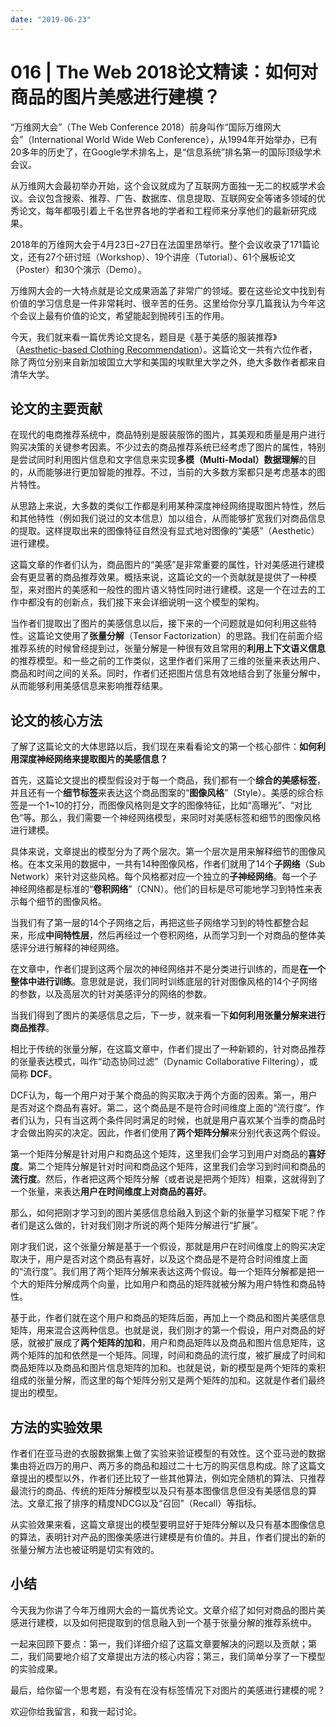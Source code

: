 ```yaml
---
date: "2019-06-23"
---  
```

      
# 016 | The Web 2018论文精读：如何对商品的图片美感进行建模？
“万维网大会”（The Web Conference 2018）前身叫作“国际万维网大会”（International World Wide Web Conference），从1994年开始举办，已有20多年的历史了，在Google学术排名上，是“信息系统”排名第一的国际顶级学术会议。

从万维网大会最初举办开始，这个会议就成为了互联网方面独一无二的权威学术会议。会议包含搜索、推荐、广告、数据库、信息提取、互联网安全等诸多领域的优秀论文，每年都吸引着上千名世界各地的学者和工程师来分享他们的最新研究成果。

2018年的万维网大会于4月23日\~27日在法国里昂举行。整个会议收录了171篇论文，还有27个研讨班（Workshop）、19个讲座（Tutorial）、61个展板论文（Poster）和30个演示（Demo）。

万维网大会的一大特点就是论文成果涵盖了非常广的领域。要在这些论文中找到有价值的学习信息是一件非常耗时、很辛苦的任务。这里给你分享几篇我认为今年这个会议上最有价值的论文，希望能起到抛砖引玉的作用。

今天，我们就来看一篇优秀论文提名，题目是《基于美感的服装推荐》（[Aesthetic-based Clothing Recommendation](https://www.comp.nus.edu.sg/~xiangnan/papers/www18-clothing-rec.pdf)）。这篇论文一共有六位作者，除了两位分别来自新加坡国立大学和美国的埃默里大学之外，绝大多数作者都来自清华大学。

## 论文的主要贡献

在现代的电商推荐系统中，商品特别是服装服饰的图片，其美观和质量是用户进行购买决策的关键参考因素。不少过去的商品推荐系统已经考虑了图片的属性，特别是尝试同时利用图片信息和文字信息来实现**多模（Multi-Modal）数据理解**的目的，从而能够进行更加智能的推荐。不过，当前的大多数方案都只是考虑基本的图片特性。

从思路上来说，大多数的类似工作都是利用某种深度神经网络提取图片特性，然后和其他特性（例如我们说过的文本信息）加以组合，从而能够扩宽我们对商品信息的提取。这样提取出来的图像特征自然没有显式地对图像的“美感”（Aesthetic）进行建模。

这篇文章的作者们认为，商品图片的“美感”是非常重要的属性，针对美感进行建模会有更显著的商品推荐效果。概括来说，这篇论文的一个贡献就是提供了一种模型，来对图片的美感和一般性的图片语义特性同时进行建模。这是一个在过去的工作中都没有的创新点，我们接下来会详细说明一这个模型的架构。

当作者们提取出了图片的美感信息以后，接下来的一个问题就是如何利用这些特性。这篇论文使用了**张量分解**（Tensor Factorization）的思路。我们在前面介绍推荐系统的时候曾经提到过，张量分解是一种很有效且常用的**利用上下文语义信息**的推荐模型。和一些之前的工作类似，这里作者们采用了三维的张量来表达用户、商品和时间之间的关系。同时，作者们还把图片信息有效地结合到了张量分解中，从而能够利用美感信息来影响推荐结果。

## 论文的核心方法

了解了这篇论文的大体思路以后，我们现在来看看论文的第一个核心部件：**如何利用深度神经网络来提取图片的美感信息？**

<!-- [[[read_end]]] -->

首先，这篇论文提出的模型假设对于每一个商品，我们都有一个**综合的美感标签**，并且还有一个**细节标签**来表达这个商品图案的“**图像风格**”（Style）。美感的综合标签是一个1\~10的打分，而图像风格则是文字的图像特征，比如“高曝光”、“对比色”等。那么，我们需要一个神经网络模型，来同时对美感标签和细节的图像风格进行建模。

具体来说，文章提出的模型分为了两个层次。第一个层次是用来解释细节的图像风格。在本文采用的数据中，一共有14种图像风格，作者们就用了14个**子网络**（Sub Network）来针对这些风格。每个风格都对应一个独立的**子神经网络**。每一个子神经网络都是标准的“**卷积网络**”（CNN）。他们的目标是尽可能地学习到特性来表示每个细节的图像风格。

当我们有了第一层的14个子网络之后，再把这些子网络学习到的特性都整合起来，形成**中间特性层**，然后再经过一个卷积网络，从而学习到一个对商品的整体美感评分进行解释的神经网络。

在文章中，作者们提到这两个层次的神经网络并不是分类进行训练的，而是**在一个整体中进行训练**。意思就是说，我们同时训练底层的针对图像风格的14个子网络的参数，以及高层次的针对美感评分的网络的参数。

当我们得到了图片的美感信息之后，下一步，就来看一下**如何利用张量分解来进行商品推荐**。

相比于传统的张量分解，在这篇文章中，作者们提出了一种新颖的，针对商品推荐的张量表达模式，叫作“动态协同过滤”（Dynamic Collaborative Filtering），或简称 **DCF**。

DCF认为，每一个用户对于某个商品的购买取决于两个方面的因素。第一，用户是否对这个商品有喜好。第二，这个商品是不是符合时间维度上面的“流行度”。作者们认为，只有当这两个条件同时满足的时候，也就是用户喜欢某个当季的商品时才会做出购买的决定。因此，作者们使用了**两个矩阵分解**来分别代表这两个假设。

第一个矩阵分解是针对用户和商品这个矩阵，这里我们会学习到用户对商品的**喜好度**。第二个矩阵分解是针对时间和商品这个矩阵，这里我们会学习到时间和商品的**流行度**。然后，作者把这两个矩阵分解（或者说是把两个矩阵）相乘，这就得到了一个张量，来表达**用户在时间维度上对商品的喜好**。

那么，如何把刚才学习到的图片美感信息给融入到这个新的张量学习框架下呢？作者们是这么做的，针对我们刚才所说的两个矩阵分解进行“扩展”。

刚才我们说，这个张量分解是基于一个假设，那就是用户在时间维度上的购买决定取决于，用户是否对这个商品有喜好，以及这个商品是不是符合时间维度上面的“流行度”。我们用了两个矩阵分解来表达这两个假设。每一个矩阵分解都是把一个大的矩阵分解成两个向量，比如用户和商品的矩阵就被分解为用户特性和商品特性。

基于此，作者们就在这个用户和商品的矩阵后面，再加上一个商品和图片美感信息矩阵，用来混合这两种信息。也就是说，我们刚才的第一个假设，用户对商品的好感，就被扩展成了**两个矩阵的加和**，用户和商品矩阵以及商品和图片信息矩阵，这两个矩阵的加和依然是一个矩阵。同理，时间和商品的流行度，被扩展成了时间和商品矩阵以及商品和图片信息矩阵的加和。也就是说，新的模型是两个矩阵的乘积组成的张量分解，而这里的每个矩阵分别又是两个矩阵的加和。这就是作者们最终提出的模型。

## 方法的实验效果

作者们在亚马逊的衣服数据集上做了实验来验证模型的有效性。这个亚马逊的数据集由将近四万的用户、两万多的商品和超过二十七万的购买信息构成。除了这篇文章提出的模型以外，作者们还比较了一些其他算法，例如完全随机的算法、只推荐最流行的商品、传统的矩阵分解模型以及只有基本图像信息但没有美感信息的算法。文章汇报了排序的精度NDCG以及“召回”（Recall）等指标。

从实验效果来看，这篇文章提出的模型要明显好于矩阵分解以及只有基本图像信息的算法，表明针对产品的图像美感进行建模是有价值的。并且，作者们提出的新的张量分解方法也被证明是切实有效的。

## 小结

今天我为你讲了今年万维网大会的一篇优秀论文。文章介绍了如何对商品的图片美感进行建模，以及如何把提取到的信息融入到一个基于张量分解的推荐系统中。

一起来回顾下要点：第一，我们详细介绍了这篇文章要解决的问题以及贡献；第二，我们简要地介绍了文章提出方法的核心内容；第三，我们简单分享了一下模型的实验成果。

最后，给你留一个思考题，有没有在没有标签情况下对图片的美感进行建模的呢？

欢迎你给我留言，和我一起讨论。